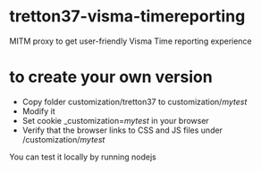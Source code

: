 # tretton37-visma-timereporting
MITM proxy to get user-friendly Visma Time reporting experience

# to create your own version
- Copy folder customization/tretton37 to customization/_mytest_
- Modify it
- Set cookie _customization=_mytest_ in your browser
- Verify that the browser links to CSS and JS files under /customization/_mytest_

You can test it locally by running nodejs
